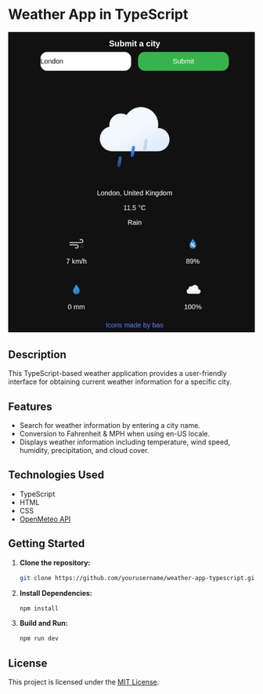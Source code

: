# Weather App in TypeScript

![Weather App Screenshot](preview.jpg)

## Description

This TypeScript-based weather application provides a user-friendly interface for obtaining current weather information for a specific city.

## Features

- Search for weather information by entering a city name.
- Conversion to Fahrenheit & MPH when using en-US locale.
- Displays weather information including temperature, wind speed, humidity, precipitation, and cloud cover.

## Technologies Used

- TypeScript
- HTML
- CSS
- [OpenMeteo API](https://open-meteo.com/)

## Getting Started

1. **Clone the repository:**

   ```bash
   git clone https://github.com/yourusername/weather-app-typescript.git
   ```

2. **Install Dependencies:**

   ```bash
   npm install
   ```

3. **Build and Run:**

   ```bash
   npm run dev
   ```

## License

This project is licensed under the [MIT License](LICENSE.txt).
